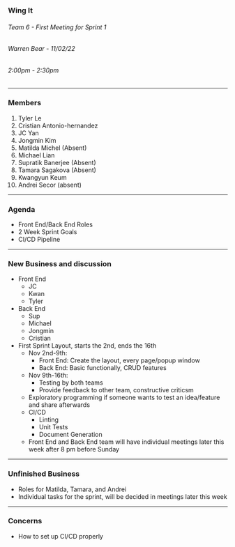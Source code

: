 ### Wing It

###### Team 6 - First Meeting for Sprint 1

###### Warren Bear - 11/02/22

###### 2:00pm - 2:30pm

<hr>

### Members

1. Tyler Le
2. Cristian Antonio-hernandez
3. JC Yan
4. Jongmin Kim
5. Matilda Michel (Absent)
6. Michael Lian
7. Supratik Banerjee (Absent)
8. Tamara Sagakova (Absent)
9. Kwangyun Keum 
10. Andrei Secor (absent)


<hr>

### Agenda 
- Front End/Back End Roles
- 2 Week Sprint Goals
- CI/CD Pipeline

<hr>

### New Business and discussion
- Front End
  - JC
  - Kwan
  - Tyler
- Back End
  - Sup
  - Michael
  - Jongmin
  - Cristian
- First Sprint Layout, starts the 2nd, ends the 16th
  - Nov 2nd-9th:
    - Front End: Create the layout, every page/popup window
    - Back End: Basic functionally, CRUD features
  - Nov 9th-16th:
    - Testing by both teams
    - Provide feedback to other team, constructive criticsm
  - Exploratory programming if someone wants to test an idea/feature and share afterwards
  - CI/CD
    - Linting
    - Unit Tests
    - Document Generation
  - Front End and Back End team will have individual meetings later this week after 8 pm before Sunday

<hr>

### Unfinished Business
- Roles for Matilda, Tamara, and Andrei
- Individual tasks for the sprint, will be decided in meetings later this week

<hr>

### Concerns
- How to set up CI/CD properly
